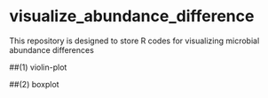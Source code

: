 # visualize_abundance_difference
This repository is designed to store R codes for visualizing microbial abundance differences

##(1) violin-plot

##(2) boxplot
